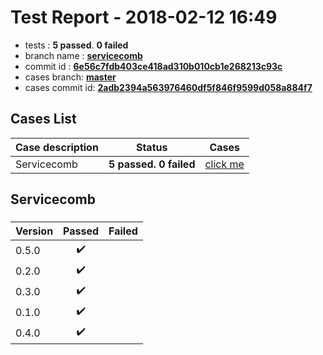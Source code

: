 # Test Report - 2018-02-12 16:49

- tests  : **5 passed**. **0 failed**
- branch name : **[servicecomb](https://github.com/apache/incubator-skywalking/tree/servicecomb)**
- commit id : **[6e56c7fdb403ce418ad310b010cb1e268213c93c](https://github.com/apache/incubator-skywalking/commit/6e56c7fdb403ce418ad310b010cb1e268213c93c)**
- cases branch: **[master](https://github.com/SkywalkingTest/skywalking-autotest-scenarios/tree/master)**
- cases commit id: **[2adb2394a563976460df5f846f9599d058a884f7](https://github.com/SkywalkingTest/skywalking-autotest-scenarios/commit/2adb2394a563976460df5f846f9599d058a884f7)**

## Cases List

| Case description | Status | Cases|
|:-----|:-----:|:-----:|
|Servicecomb| **5 passed. 0 failed**| [click me](#servicecomb) |

## Servicecomb

### 
|  Version     | Passed | Failed|
|:------------- |:-------:|:-----:|
| 0.5.0  | :heavy_check_mark:||
| 0.2.0  | :heavy_check_mark:||
| 0.3.0  | :heavy_check_mark:||
| 0.1.0  | :heavy_check_mark:||
| 0.4.0  | :heavy_check_mark:||


